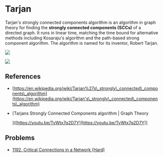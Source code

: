 # Tarjan

Tarjan's strongly connected components algorithm is an algorithm in graph theory for finding the **strongly connected components (SCCs)** of a directed graph. It runs in linear time, matching the time bound for alternative methods including Kosaraju's algorithm and the path-based strong component algorithm. The algorithm is named for its inventor, Robert Tarjan.

![](../.gitbook/assets/scc.png)

![](../.gitbook/assets/low-link-value.png)

## References

* [https://en.wikipedia.org/wiki/Tarjan%27s\_strongly\_connected\_components\_algorithm](https://en.wikipedia.org/wiki/Tarjan's\_strongly\_connected\_components\_algorithm)
*   \[Tarjans Strongly Connected Components algorithm | Graph Theory

    ]\([https://youtu.be/TyWtx7q2D7Y](https://youtu.be/TyWtx7q2D7Y))

## Problems

* [1192. Critical Connections in a Network (Hard)](https://leetcode.com/problems/critical-connections-in-a-network/)
